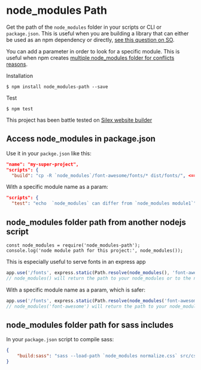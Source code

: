 # node_modules Path

Get the path of the `node_modules` folder in your scripts or CLI or `package.json`. This is useful when you are building a library that can either be used as an npm dependency or directly, [see this question on SO](https://stackoverflow.com/questions/44279838/copy-assets-from-npm).

You can add a parameter in order to look for a specific module. This is useful when npm creates [multiple node_modules folder for conflicts reasons](https://docs.npmjs.com/files/folders#cycles-conflicts-and-folder-parsimony).



Installation
```
$ npm install node_modules-path --save
```

Test

```
$ npm test
```

This project has been battle tested on [Silex website builder](http://www.silex.me)

## Access node_modules in package.json

Use it in your `packge.json` like this:

```json
"name": "my-super-project",
"scripts": {
  "build": "cp -R `node_modules`/font-awesome/fonts/* dist/fonts/", <=== this will be executed as cp -R /path-to-your-node_modules/or-the-node_modules-of-a-parent/font-awesome/fonts/* dist/fonts/
```

With a specific module name as a param:

```json
"scripts": {
  "test": "echo  `node_modules` can differ from `node_modules module1`", <=== this will be executed as cp -R /path-to-your-node_modules/or-the-node_modules-of-a-parent/font-awesome/fonts/* dist/fonts/

```

## node_modules folder path from another nodejs script

```
const node_modules = require('node_modules-path');
console.log('node module path for this project:', node_modules());
```

This is especially useful to serve fonts in an express app

```js
app.use('/fonts', express.static(Path.resolve(node_modules(), 'font-awesome/fonts/')));
// node_modules() will return the path to your node_modules or to the node_modules of a parent
```

With a specific module name as a param, which is safer:


```js
app.use('/fonts', express.static(Path.resolve(node_modules('font-awesome'), 'font-awesome/fonts/')));
// node_modules('font-awesome') will return the path to your node_modules or to the node_modules of a parent
```

## node_modules folder path for sass includes

In your `package.json` script to compile sass:

```json
{
    "build:sass": "sass --load-path `node_modules normalize.css` src/css/app.scss dist/css/app.css"
}

```

